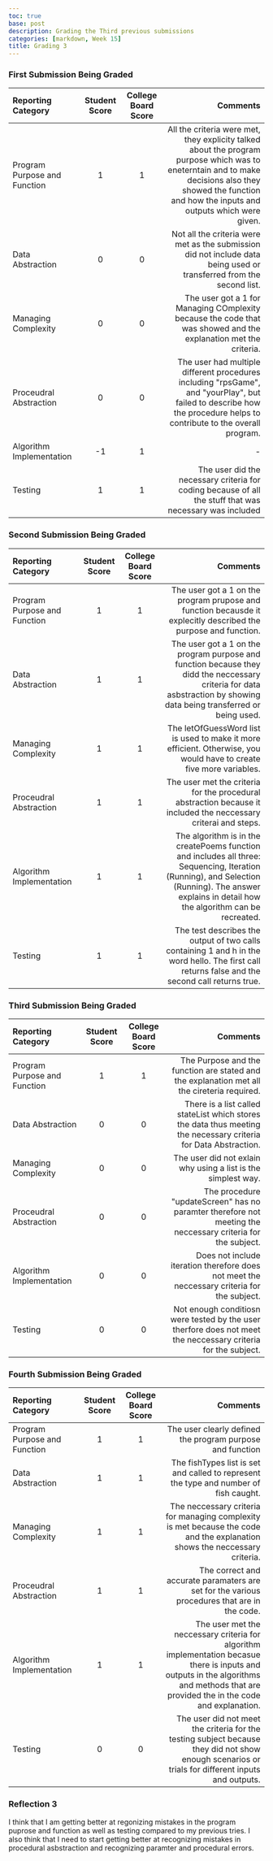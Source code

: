 ```yaml
---
toc: true
base: post
description: Grading the Third previous submissions
categories: [markdown, Week 15]
title: Grading 3
---
```

### First Submission Being Graded
| Reporting Category      | Student Score | College Board Score     | Comments |
| :---        |    :----:   |          :---: |  ---: |
| Program Purpose and Function     |    1 |    1   | All the criteria were met, they explicity talked about the program purpose which was to eneterntain and to make decisions also they showed the function and how the inputs and outputs which were given.  |
| Data Abstraction   |   0    |       0   |  Not all the criteria were met as the submission did not include data being used or transferred from the second list.|
|   Managing Complexity  |    0   | 0   |  The user got a 1 for Managing COmplexity because the code that was showed and the explanation met the criteria.
|  Proceudral Abstraction  |     0   |  0|  The user had multiple different procedures including "rpsGame", and "yourPlay", but failed to describe how the procedure helps to contribute to the overall program. |
|  Algorithm Implementation  |    -1      |    1    | - |
|   Testing   |     1 |     1 |   The user did the necessary criteria for coding because of all the stuff that was necessary was included   |

### Second Submission Being Graded
| Reporting Category      | Student Score | College Board Score     | Comments |
| :---        |    :----:   |          :---: |  ---: |
| Program Purpose and Function     |    1 |    1   | The user got a 1 on the program prupose and function becausde it explecitly described the purpose and function.    |
| Data Abstraction   |   1   |     1    |  The user got a 1 on the program purpose and function because they didd the neccessary criteria for data asbstraction by showing data being transferred or being used.|
|   Managing Complexity  |   1   |  1     | The letOfGuessWord list is used to make it more efficient. Otherwise, you would have to create five more variables.
|  Proceudral Abstraction  |    1   |  1    |  The user met the criteria for the procedural abstraction because it included the neccessary criterai and steps. |
|  Algorithm Implementation  |    1       |    1     | The algorithm is in the createPoems function and includes all three: Sequencing, Iteration (Running), and Selection (Running). The answer explains in detail how the algorithm can be recreated. |
|   Testing   |     1 |     1 |   The test describes the output of two calls containing 1 and h in the word hello. The first call returns false and the second call returns true.   |



### Third Submission Being Graded
| Reporting Category      | Student Score | College Board Score     | Comments |
| :---        |    :----:   |          :---: |  ---: |
| Program Purpose and Function     |      1 |    1   | The Purpose and the function are stated and the explanation met all the cireteria required.   |
| Data Abstraction   |   0    |       0  |  There is a list called stateList which stores the data thus meeting the necessary criteria for Data Abstraction. |
|   Managing Complexity  |    0   | 0     | The user did not exlain why using a list is the simplest way. 
|  Proceudral Abstraction  |     0   |  0     | The procedure "updateScreen" has no paramter therefore not meeting the neccessary criteria for the subject. |
|  Algorithm Implementation  |    0       |    0     |    Does not include iteration therefore does not meet the neccessary criteria for the subject.  |
|   Testing   |     0 |     0 |   Not enough conditiosn were tested by the user therfore does not meet the neccessary criteria for the subject.    |



### Fourth Submission Being Graded
| Reporting Category      | Student Score | College Board Score     | Comments |
| :---        |    :----:   |          :---: |  ---: |
| Program Purpose and Function     |      1 |    1   | The user clearly defined the program purpose and function    |
| Data Abstraction   |   1     |       1   |  The fishTypes list is set and called to represent the type and number of fish caught. |
|   Managing Complexity  |    1  | 1      | The neccessary criteria for managing complexity is met because the code and the explanation shows the neccessary criteria.
|  Proceudral Abstraction  |     1   |  1     | The correct and accurate paramaters are set for the various procedures that are in the code. |
|  Algorithm Implementation  |    1       |    1     |   The user met the neccessary criteria for algorithm implementation becasue there is inputs and outputs in the algorithms and methods that are provided the in the code and explanation.  |
|   Testing   |     0 |    0 |   The user did not meet the criteria for the testing subject because they did not show enough scenarios or trials for different inputs and outputs.    |

### Reflection 3
I think that I am getting better at regonizing mistakes in the program puprose and function as well as testing compared to my previous tries. I also think that I need to start getting better at recognizing mistakes in procedural asbstraction and recognizing paramter and procedural errors.
